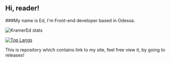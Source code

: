 ## Hi, reader! 

###My name is Ed, I'm Front-end developer based in Odessa.

![KramerEd stats](https://github-readme-stats.vercel.app/api?username=KramerEd&show_icons=true) 

[![Top Langs](https://github-readme-stats.vercel.app/api/top-langs/?username=KramerEd&layout=compact)](https://github.com/anuraghazra/github-readme-stats)

This is repository which contains link to my site, feel free view it, by going to releases!
